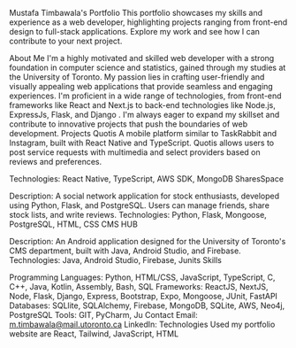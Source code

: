 Mustafa Timbawala's Portfolio This portfolio showcases my skills and experience as a web developer, highlighting projects ranging from front-end design to full-stack applications. Explore my work and see how I can contribute to your next project.

About Me I'm a highly motivated and skilled web developer with a strong foundation in computer science and statistics, gained through my studies at the University of Toronto. My passion lies in crafting user-friendly and visually appealing web applications that provide seamless and engaging experiences. I'm proficient in a wide range of technologies, from front-end frameworks like React and Next.js to back-end technologies like Node.js, ExpressJs, Flask, and Django . I'm always eager to expand my skillset and contribute to innovative projects that push the boundaries of web development. Projects Quotis A mobile platform similar to TaskRabbit and Instagram, built with React Native and TypeScript. Quotis allows users to post service requests with multimedia and select providers based on reviews and preferences.

Technologies: React Native, TypeScript, AWS SDK, MongoDB
SharesSpace

Description: A social network application for stock enthusiasts, developed using Python, Flask, and PostgreSQL. Users can manage friends, share stock lists, and write reviews.
Technologies: Python, Flask, Mongoose, PostgreSQL, HTML, CSS
CMS HUB

Description: An Android application designed for the University of Toronto's CMS department, built with Java, Android Studio, and Firebase.
Technologies: Java, Android Studio, Firebase, Junits
Skills

Programming Languages: Python, HTML/CSS, JavaScript, TypeScript, C, C++, Java, Kotlin, Assembly, Bash, SQL
Frameworks: ReactJS, NextJS, Node, Flask, Django, Express, Bootstrap, Expo, Mongoose, JUnit, FastAPI
Databases: SQLlite, SQLAlchemy, Firebase, MongoDB, SQLite, AWS, Neo4j, PostgreSQL
Tools: GIT, PyCharm, Ju Contact
Email: m.timbawala@mail.utoronto.ca
LinkedIn:
Technologies Used my portfolio website are React, Tailwind, JavaScript, HTML
